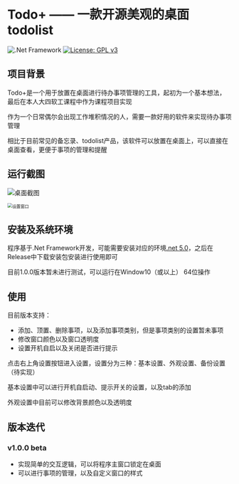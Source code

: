 # Todo+ —— 一款开源美观的桌面todolist

![.Net Framework](https://img.shields.io/badge/.net-5.0-blue)
[![License: GPL v3](https://img.shields.io/badge/License-GPLv3-blue.svg)](https://www.gnu.org/licenses/gpl-3.0)

## 项目背景

Todo+是一个用于放置在桌面进行待办事项管理的工具，起初为一个基本想法，最后在本人大四软工课程中作为课程项目实现

作为一个日常偶尔会出现工作堆积情况的人，需要一款好用的软件来实现待办事项管理

相比于目前常见的备忘录、todolist产品，该软件可以放置在桌面上，可以直接在桌面查看，更便于事项的管理和提醒

## 运行截图

![桌面截图](https://i.loli.net/2021/10/15/MYgCqVct5lWGfEK.png)

<img src="https://i.loli.net/2021/10/15/ysM9coTBJpxedD3.png" alt="设置窗口" style="zoom:67%;" />

## 安装及系统环境

程序基于.Net Framework开发，可能需要安装对应的环境[.net 5.0](https://dotnet.microsoft.com/download/dotnet/5.0)，之后在Release中下载安装包安装进行使用即可

目前1.0.0版本暂未进行测试，可以运行在Window10（或以上） 64位操作

## 使用

目前版本支持：

* 添加、顶置、删除事项，以及添加事项类别，但是事项类别的设置暂未事项
* 修改窗口颜色以及窗口透明度
* 设置开机自启以及关闭是否进行提示

点击右上角设置按钮进入设置，设置分为三种：基本设置、外观设置、备份设置（待实现）

基本设置中可以进行开机自启动、提示开关的设置，以及tab的添加

外观设置中目前可以修改背景颜色以及透明度

## 版本迭代

### v1.0.0 beta

* 实现简单的交互逻辑，可以将程序主窗口锁定在桌面
* 可以进行事项的管理，以及自定义窗口的样式
